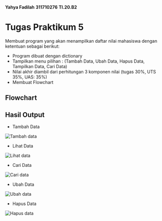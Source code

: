 **Yahya Fadilah**
**311710276**
**TI.20.B2**


# **Tugas Praktikum 5**
Membuat program yang akan menampilkan daftar nilai mahasiswa dengan ketentuan sebagai berikut:
- Program dibuat dengan dictionary
- Tampilkan menu pilihan : (Tambah Data, Ubah Data, Hapus Data, Tampilkan Data, Cari Data)
- Nilai akhir diambil dari perhitungan 3 komponen nilai (tugas 30%, UTS 35%, UAS: 35%)
- Membuat Flowchart


## Flowchart




## Hasil Output

- Tambah Data


![Tambah data](https://user-images.githubusercontent.com/48075659/100454771-266e9e00-30f0-11eb-9458-33de091892c2.png)


- Lihat Data


![Lihat data](https://user-images.githubusercontent.com/48075659/100454820-400fe580-30f0-11eb-80cf-b0ff4bfe76a5.png)


- Cari Data


![Cari data](https://user-images.githubusercontent.com/48075659/100454857-4f8f2e80-30f0-11eb-89d8-1f72d349c307.png)


- Ubah Data


![Ubah data](https://user-images.githubusercontent.com/48075659/100454911-603fa480-30f0-11eb-9496-0254c28bf691.png)


- Hapus Data


![Hapus data](https://user-images.githubusercontent.com/48075659/100454935-70f01a80-30f0-11eb-95b2-94af07f90d36.png)
